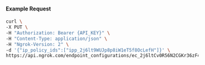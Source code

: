 <!-- Code generated for API Clients. DO NOT EDIT. -->

#### Example Request

```bash
curl \
-X PUT \
-H "Authorization: Bearer {API_KEY}" \
-H "Content-Type: application/json" \
-H "Ngrok-Version: 2" \
-d '{"ip_policy_ids":["ipp_2j6lt9WUJp8p8iW1eT5f8OcLefH"]}' \
https://api.ngrok.com/endpoint_configurations/ec_2j6ltCv0R56N2CGKr36zF4iAfp7/ip_policy
```
